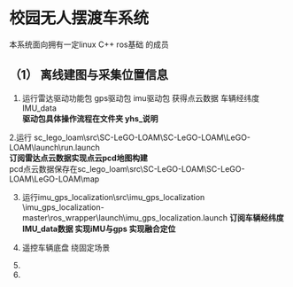# 校园无人摆渡车系统  
本系统面向拥有一定linux C++ ros基础 的成员  
##  （1） 离线建图与采集位置信息  
1. 运行雷达驱动功能包 gps驱动包 imu驱动包 获得点云数据 车辆经纬度 IMU_data  
   **驱动包具体操作流程在文件夹 yhs_说明**
     
2.运行 sc_lego_loam\src\SC-LeGO-LOAM\SC-LeGO-LOAM\LeGO-LOAM\launch\run.launch  
   **订阅雷达点云数据实现点云pcd地图构建**  
   pcd点云数据保存在sc_lego_loam\src\SC-LeGO-LOAM\SC-LeGO-LOAM\LeGO-LOAM\map  
     
3. 运行imu_gps_localization\src\imu_gps_localization 
   \imu_gps_localization-master\ros_wrapper\launch\imu_gps_localization.launch
   **订阅车辆经纬度 IMU_data数据 实现iMU与gps 实现融合定位**
     
5. 遥控车辆底盘 绕固定场景
6. 
7. 
